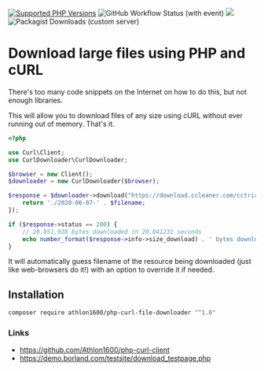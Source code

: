 [![Supported PHP Versions](https://img.shields.io/badge/PHP-7.3,%208.0,%208.1,%208.2-blue)](https://github.com/Athlon1600/php-curl-file-downloader)
![GitHub Workflow Status (with event)](https://img.shields.io/github/actions/workflow/status/Athlon1600/php-curl-file-downloader/build.yml)
![](https://img.shields.io/github/last-commit/Athlon1600/php-curl-file-downloader.svg)
![Packagist Downloads (custom server)](https://img.shields.io/packagist/dm/Athlon1600/php-curl-file-downloader)

# Download large files using PHP and cURL

There's too many code snippets on the Internet on how to do this, but not enough libraries. 

This will allow you to download files of any size using cURL without ever running out of memory. That's it.

```php
<?php

use Curl\Client;
use CurlDownloader\CurlDownloader;

$browser = new Client();
$downloader = new CurlDownloader($browser);

$response = $downloader->download("https://download.ccleaner.com/cctrialsetup.exe", function ($filename) {
    return './2020-06-07-' . $filename;
});

if ($response->status == 200) {
    // 28,851,928 bytes downloaded in 20.041231 seconds
    echo number_format($response->info->size_download) . ' bytes downloaded in ' . $response->info->total_time . ' seconds';
}
```

It will automatically guess filename of the resource being downloaded (just like web-browsers do it!) with an option to override it if needed.

## Installation

```bash
composer require athlon1600/php-curl-file-downloader "^1.0"
```

### Links

- https://github.com/Athlon1600/php-curl-client
- https://demo.borland.com/testsite/download_testpage.php

